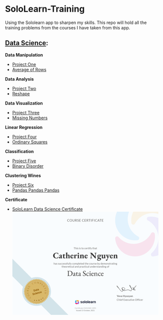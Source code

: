 # SoloLearn-Training
Using the Sololearn app to sharpen my skills. This repo will hold all the training problems from the courses I have taken from this app.

## [Data Science](https://github.com/CatTastic23/SoloLearn-Training/tree/main/Data%20Science):
**Data Manipulation**
* [Project One](https://github.com/CatTastic23/SoloLearn-Training/blob/main/Data%20Science/Data%20Manipulation/ProjectOne.md)
* [Average of Rows](https://github.com/CatTastic23/SoloLearn-Training/blob/main/Data%20Science/Data%20Manipulation/AverageOfRows.py)

**Data Analysis**
* [Project Two](https://github.com/CatTastic23/SoloLearn-Training/blob/main/Data%20Science/Data%20Analysis/ProjectTwo.md)
* [Reshape](https://github.com/CatTastic23/SoloLearn-Training/blob/main/Data%20Science/Data%20Analysis/Reshape.py)

**Data Visualization**
* [Project Three](https://github.com/CatTastic23/SoloLearn-Training/blob/main/Data%20Science/Data%20Visualization/ProjectThree.md)
* [Missing Numbers](https://github.com/CatTastic23/SoloLearn-Training/blob/main/Data%20Science/Data%20Visualization/MissingNumber.py)

**Linear Regression**
* [Project Four](https://github.com/CatTastic23/SoloLearn-Training/blob/main/Data%20Science/Linear%20Regression/ProjectFour.md)
* [Ordinary Squares](https://github.com/CatTastic23/SoloLearn-Training/blob/main/Data%20Science/Linear%20Regression/OrdinarySquares.py)

**Classification**
* [Project Five](https://github.com/CatTastic23/SoloLearn-Training/blob/main/Data%20Science/Classification/ProjectFive.md)
* [Binary Disorder](https://github.com/CatTastic23/SoloLearn-Training/blob/main/Data%20Science/Classification/BinaryDisorder.py)

**Clustering Wines**
* [Project Six](https://github.com/CatTastic23/SoloLearn-Training/blob/main/Data%20Science/Clustering%20Wines/ProjectSix.md)
* [Pandas Pandas Pandas](https://github.com/CatTastic23/SoloLearn-Training/blob/main/Data%20Science/Clustering%20Wines/PandasPandasPandas.py)

**Certificate**
* [SoloLearn Data Science Certificate](https://www.sololearn.com/certificates/course/en/23454582/1093/landscape/png?fbclid=IwAR04KQrj_7yGf03s9B40nD9lgcapnttvFf8vnA4Hrya92hsnp1yPSwx9QW4)
![Certificate](https://github.com/CatTastic23/SoloLearn-Training/blob/main/Data%20Science/png.png)